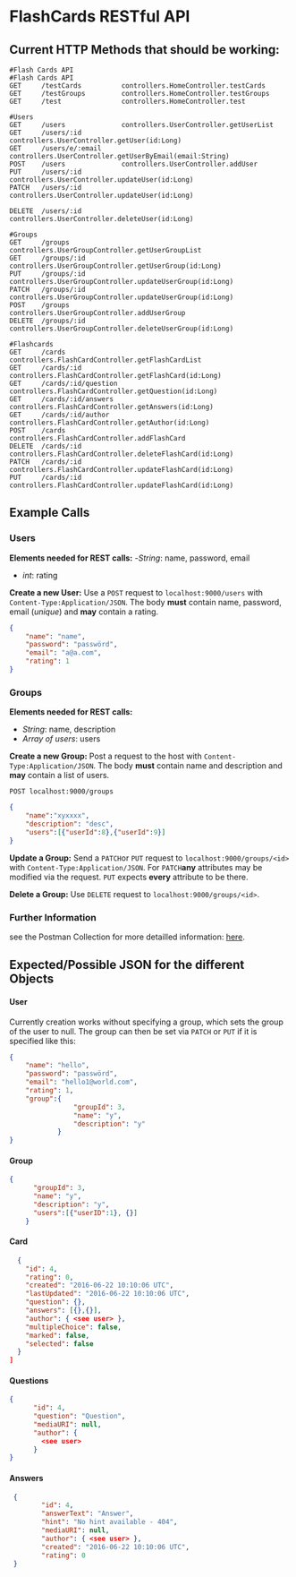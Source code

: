 # FlashCards RESTful API
## Current HTTP Methods that should be working:
```
#Flash Cards API
#Flash Cards API
GET     /testCards          controllers.HomeController.testCards
GET     /testGroups         controllers.HomeController.testGroups
GET     /test               controllers.HomeController.test

#Users
GET		/users				controllers.UserController.getUserList
GET		/users/:id          controllers.UserController.getUser(id:Long)
GET		/users/e/:email     controllers.UserController.getUserByEmail(email:String)
POST	/users				controllers.UserController.addUser
PUT		/users/:id			controllers.UserController.updateUser(id:Long)
PATCH	/users/:id			controllers.UserController.updateUser(id:Long)

DELETE 	/users/:id			controllers.UserController.deleteUser(id:Long)

#Groups
GET 	/groups				controllers.UserGroupController.getUserGroupList
GET 	/groups/:id			controllers.UserGroupController.getUserGroup(id:Long)
PUT 	/groups/:id			controllers.UserGroupController.updateUserGroup(id:Long)
PATCH 	/groups/:id			controllers.UserGroupController.updateUserGroup(id:Long)
POST 	/groups				controllers.UserGroupController.addUserGroup
DELETE	/groups/:id			controllers.UserGroupController.deleteUserGroup(id:Long)

#Flashcards
GET     /cards              controllers.FlashCardController.getFlashCardList
GET     /cards/:id          controllers.FlashCardController.getFlashCard(id:Long)
GET     /cards/:id/question controllers.FlashCardController.getQuestion(id:Long)
GET     /cards/:id/answers  controllers.FlashCardController.getAnswers(id:Long)
GET     /cards/:id/author   controllers.FlashCardController.getAuthor(id:Long)
POST    /cards              controllers.FlashCardController.addFlashCard
DELETE  /cards/:id          controllers.FlashCardController.deleteFlashCard(id:Long)
PATCH   /cards/:id          controllers.FlashCardController.updateFlashCard(id:Long)
PUT     /cards/:id          controllers.FlashCardController.updateFlashCard(id:Long)
```
## Example Calls
### Users
**Elements needed for REST calls:**
-*String*: name, password, email
- *int*: rating

**Create a new User:**
Use a `POST`  request to `localhost:9000/users` with `Content-Type:Application/JSON`.  The body **must** contain name, password, email (*unique*) and **may** contain a rating.
```json
{
    "name": "name",
    "password": "passwörd",
    "email": "a@a.com",
    "rating": 1
}
```

### Groups
**Elements needed for REST calls:**
- *String*: name, description
- *Array of users*: users

**Create a new Group:**
Post a request to the host with `Content-Type:Application/JSON`.
The body **must** contain name and description and **may** contain a list of users.

`POST localhost:9000/groups`
```json
{
    "name":"xyxxxx",
    "description": "desc",
    "users":[{"userId":8},{"userId":9}]
}
```

**Update a Group:**
Send a `PATCH`or `PUT` request to `localhost:9000/groups/<id>` with `Content-Type:Application/JSON`.  For `PATCH`**any** attributes may be modified via the request. `PUT` expects **every** attribute to be there.

**Delete a Group:**
Use `DELETE` request to `localhost:9000/groups/<id>`.

### Further Information
see the Postman Collection for more detailled information: [here](https://github.com/FWidm/FlashCardsAPI/blob/master/_PostManCollection/FlashCards.postman_collection.json).
## Expected/Possible JSON for the different Objects
#### User
Currently creation works without specifying a group, which sets the group of the user to null. The group can then be set via `PATCH` or `PUT` if it is specified like this:
```Json
{
    "name": "hello",
    "password": "passwörd",
    "email": "hello1@world.com",
    "rating": 1,
    "group":{
                "groupId": 3,
                "name": "y",
                "description": "y"
            }
}
```
#### Group
```json
{
      "groupId": 3,
      "name": "y",
      "description": "y",
      "users":[{"userID":1}, {}]
    }
```


#### Card
```json
  {
    "id": 4,
    "rating": 0,
    "created": "2016-06-22 10:10:06 UTC",
    "lastUpdated": "2016-06-22 10:10:06 UTC",
    "question": {},
    "answers": [{},{}],
    "author": { <see user> },
    "multipleChoice": false,
    "marked": false,
    "selected": false
  }
]
```
#### Questions
```json
{
      "id": 4,
      "question": "Question",
      "mediaURI": null,
      "author": {
        <see user>
      }
}
```

#### Answers
```json
 {
        "id": 4,
        "answerText": "Answer",
        "hint": "No hint available - 404",
        "mediaURI": null,
        "author": { <see user> },
        "created": "2016-06-22 10:10:06 UTC",
        "rating": 0
 }
```